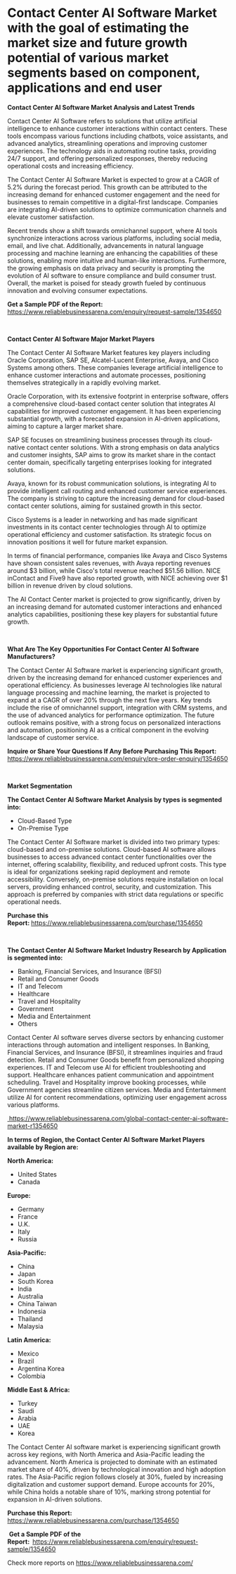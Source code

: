 <p><h1>Contact Center AI Software Market with the goal of estimating the market size and future growth potential of various market segments based on component, applications and end user</h1></p><p><strong>Contact Center AI Software Market Analysis and Latest Trends</strong></p>
<p><p>Contact Center AI Software refers to solutions that utilize artificial intelligence to enhance customer interactions within contact centers. These tools encompass various functions including chatbots, voice assistants, and advanced analytics, streamlining operations and improving customer experiences. The technology aids in automating routine tasks, providing 24/7 support, and offering personalized responses, thereby reducing operational costs and increasing efficiency.</p><p>The Contact Center AI Software Market is expected to grow at a CAGR of 5.2% during the forecast period. This growth can be attributed to the increasing demand for enhanced customer engagement and the need for businesses to remain competitive in a digital-first landscape. Companies are integrating AI-driven solutions to optimize communication channels and elevate customer satisfaction.</p><p>Recent trends show a shift towards omnichannel support, where AI tools synchronize interactions across various platforms, including social media, email, and live chat. Additionally, advancements in natural language processing and machine learning are enhancing the capabilities of these solutions, enabling more intuitive and human-like interactions. Furthermore, the growing emphasis on data privacy and security is prompting the evolution of AI software to ensure compliance and build consumer trust. Overall, the market is poised for steady growth fueled by continuous innovation and evolving consumer expectations.</p></p>
<p><strong>Get a Sample PDF of the Report:&nbsp;</strong> <a href="https://www.reliablebusinessarena.com/enquiry/request-sample/1354650?utm_campaign=3122&utm_medium=2&utm_source=Github&utm_content=ia&utm_term=11032025&utm_id=contact-center-ai-software">https://www.reliablebusinessarena.com/enquiry/request-sample/1354650</a></p>
<p>&nbsp;</p>
<p><strong>Contact Center AI Software Major Market Players</strong></p>
<p><p>The Contact Center AI Software Market features key players including Oracle Corporation, SAP SE, Alcatel-Lucent Enterprise, Avaya, and Cisco Systems among others. These companies leverage artificial intelligence to enhance customer interactions and automate processes, positioning themselves strategically in a rapidly evolving market.</p><p>Oracle Corporation, with its extensive footprint in enterprise software, offers a comprehensive cloud-based contact center solution that integrates AI capabilities for improved customer engagement. It has been experiencing substantial growth, with a forecasted expansion in AI-driven applications, aiming to capture a larger market share.</p><p>SAP SE focuses on streamlining business processes through its cloud-native contact center solutions. With a strong emphasis on data analytics and customer insights, SAP aims to grow its market share in the contact center domain, specifically targeting enterprises looking for integrated solutions.</p><p>Avaya, known for its robust communication solutions, is integrating AI to provide intelligent call routing and enhanced customer service experiences. The company is striving to capture the increasing demand for cloud-based contact center solutions, aiming for sustained growth in this sector.</p><p>Cisco Systems is a leader in networking and has made significant investments in its contact center technologies through AI to optimize operational efficiency and customer satisfaction. Its strategic focus on innovation positions it well for future market expansion.</p><p>In terms of financial performance, companies like Avaya and Cisco Systems have shown consistent sales revenues, with Avaya reporting revenues around $3 billion, while Cisco's total revenue reached $51.56 billion. NICE inContact and Five9 have also reported growth, with NICE achieving over $1 billion in revenue driven by cloud solutions.</p><p>The AI Contact Center market is projected to grow significantly, driven by an increasing demand for automated customer interactions and enhanced analytics capabilities, positioning these key players for substantial future growth.</p></p>
<p>&nbsp;</p>
<p><strong>What Are The Key Opportunities For Contact Center AI Software Manufacturers?</strong></p>
<p><p>The Contact Center AI Software market is experiencing significant growth, driven by the increasing demand for enhanced customer experiences and operational efficiency. As businesses leverage AI technologies like natural language processing and machine learning, the market is projected to expand at a CAGR of over 20% through the next five years. Key trends include the rise of omnichannel support, integration with CRM systems, and the use of advanced analytics for performance optimization. The future outlook remains positive, with a strong focus on personalized interactions and automation, positioning AI as a critical component in the evolving landscape of customer service.</p></p>
<p><strong>Inquire or Share Your Questions If Any Before Purchasing This Report:</strong> <a href="https://www.reliablebusinessarena.com/enquiry/pre-order-enquiry/1354650?utm_campaign=3122&utm_medium=2&utm_source=Github&utm_content=ia&utm_term=11032025&utm_id=contact-center-ai-software">https://www.reliablebusinessarena.com/enquiry/pre-order-enquiry/1354650</a></p>
<p>&nbsp;</p>
<p><strong>Market Segmentation</strong></p>
<p><strong>The Contact Center AI Software Market Analysis by types is segmented into:</strong></p>
<p><ul><li>Cloud-Based Type</li><li>On-Premise Type</li></ul></p>
<p><p>The Contact Center AI Software market is divided into two primary types: cloud-based and on-premise solutions. Cloud-based AI software allows businesses to access advanced contact center functionalities over the internet, offering scalability, flexibility, and reduced upfront costs. This type is ideal for organizations seeking rapid deployment and remote accessibility. Conversely, on-premise solutions require installation on local servers, providing enhanced control, security, and customization. This approach is preferred by companies with strict data regulations or specific operational needs.</p></p>
<p><strong>Purchase this Report:&nbsp;</strong><a href="https://www.reliablebusinessarena.com/purchase/1354650?utm_campaign=3122&utm_medium=2&utm_source=Github&utm_content=ia&utm_term=11032025&utm_id=contact-center-ai-software">https://www.reliablebusinessarena.com/purchase/1354650</a></p>
<p>&nbsp;</p>
<p><strong>The Contact Center AI Software Market Industry Research by Application is segmented into:</strong></p>
<p><ul><li>Banking, Financial Services, and Insurance (BFSI)</li><li>Retail and Consumer Goods</li><li>IT and Telecom</li><li>Healthcare</li><li>Travel and Hospitality</li><li>Government</li><li>Media and Entertainment</li><li>Others</li></ul></p>
<p><p>Contact Center AI software serves diverse sectors by enhancing customer interactions through automation and intelligent responses. In Banking, Financial Services, and Insurance (BFSI), it streamlines inquiries and fraud detection. Retail and Consumer Goods benefit from personalized shopping experiences. IT and Telecom use AI for efficient troubleshooting and support. Healthcare enhances patient communication and appointment scheduling. Travel and Hospitality improve booking processes, while Government agencies streamline citizen services. Media and Entertainment utilize AI for content recommendations, optimizing user engagement across various platforms.</p></p>
<p><a href="https://www.reliablebusinessarena.com/global-contact-center-ai-software-market-r1354650?utm_campaign=3122&utm_medium=2&utm_source=Github&utm_content=ia&utm_term=11032025&utm_id=contact-center-ai-software">&nbsp;https://www.reliablebusinessarena.com/global-contact-center-ai-software-market-r1354650</a></p>
<p><strong>In terms of Region, the Contact Center AI Software Market Players available by Region are:</strong></p>
<p>
    <p> <strong> North America: </strong>
        <ul>
            <li>United States</li>
            <li>Canada</li>
        </ul>
        </p> 
    <p> <strong> Europe: </strong>
        <ul>
            <li>Germany</li>
            <li>France</li>
            <li>U.K.</li>
            <li>Italy</li>
            <li>Russia</li>
        </ul>
        </p> 
    <p> <strong> Asia-Pacific: </strong>
        <ul>
            <li>China</li>
            <li>Japan</li>
            <li>South Korea</li>
            <li>India</li>
            <li>Australia</li>
            <li>China Taiwan</li>
            <li>Indonesia</li>
            <li>Thailand</li>
            <li>Malaysia</li>
        </ul>
        </p> 
    <p> <strong> Latin America: </strong>
        <ul>
            <li>Mexico</li>
            <li>Brazil</li>
            <li>Argentina Korea</li>
            <li>Colombia</li>
        </ul>
        </p> 
    <p> <strong> Middle East & Africa: </strong>
        <ul>
            <li>Turkey</li>
            <li>Saudi</li>
            <li>Arabia</li>
            <li>UAE</li>
            <li>Korea</li>
        </ul>
    </p>
    </p>
<p><p>The Contact Center AI software market is experiencing significant growth across key regions, with North America and Asia-Pacific leading the advancement. North America is projected to dominate with an estimated market share of 40%, driven by technological innovation and high adoption rates. The Asia-Pacific region follows closely at 30%, fueled by increasing digitalization and customer support demand. Europe accounts for 20%, while China holds a notable share of 10%, marking strong potential for expansion in AI-driven solutions.</p></p>
<p><strong>Purchase this Report: </strong><a href="https://www.reliablebusinessarena.com/purchase/1354650?utm_campaign=3122&utm_medium=2&utm_source=Github&utm_content=ia&utm_term=11032025&utm_id=contact-center-ai-software">https://www.reliablebusinessarena.com/purchase/1354650</a></p>
<p>&nbsp;<strong>Get a Sample PDF of the Report:&nbsp;&nbsp;</strong><a href="https://www.reliablebusinessarena.com/enquiry/request-sample/1354650?utm_campaign=3122&utm_medium=2&utm_source=Github&utm_content=ia&utm_term=11032025&utm_id=contact-center-ai-software">https://www.reliablebusinessarena.com/enquiry/request-sample/1354650</a></p>
<p><strong></strong></p>
<p>Check more reports on <a href="https://www.reliablebusinessarena.com/?utm_campaign=3122&utm_medium=2&utm_source=Github&utm_content=ia&utm_term=11032025&utm_id=contact-center-ai-software">https://www.reliablebusinessarena.com/</a></p>